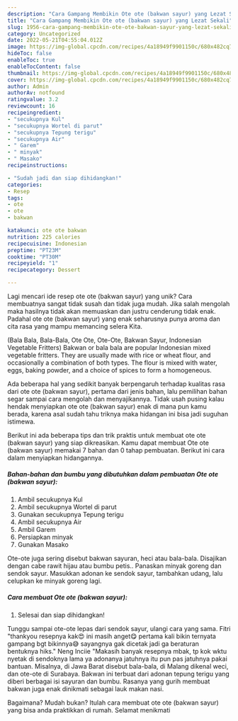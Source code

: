 ```yaml
---
description: "Cara Gampang Membikin Ote ote (bakwan sayur) yang Lezat Sekali"
title: "Cara Gampang Membikin Ote ote (bakwan sayur) yang Lezat Sekali"
slug: 1956-cara-gampang-membikin-ote-ote-bakwan-sayur-yang-lezat-sekali
category: Uncategorized
date: 2022-05-21T04:55:04.012Z
image: https://img-global.cpcdn.com/recipes/4a18949f9901150c/680x482cq70/ote-ote-bakwan-sayur-foto-resep-utama.jpg
hideToc: false
enableToc: true
enableTocContent: false
thumbnail: https://img-global.cpcdn.com/recipes/4a18949f9901150c/680x482cq70/ote-ote-bakwan-sayur-foto-resep-utama.jpg
cover: https://img-global.cpcdn.com/recipes/4a18949f9901150c/680x482cq70/ote-ote-bakwan-sayur-foto-resep-utama.jpg
author: Admin
authorAv: notfound
ratingvalue: 3.2
reviewcount: 16
recipeingredient:
- "secukupnya Kul"
- "secukupnya Wortel di parut"
- "secukupnya Tepung terigu"
- "secukupnya Air"
- " Garem"
- " minyak"
- " Masako"
recipeinstructions:

- "Sudah jadi dan siap dihidangkan!"
categories:
- Resep
tags:
- ote
- ote
- bakwan

katakunci: ote ote bakwan 
nutrition: 225 calories
recipecuisine: Indonesian
preptime: "PT23M"
cooktime: "PT30M"
recipeyield: "1"
recipecategory: Dessert

---
```





Lagi mencari ide resep ote ote (bakwan sayur) yang unik? Cara membuatnya sangat tidak susah dan tidak juga mudah. Jika salah mengolah maka hasilnya tidak akan memuaskan dan justru cenderung tidak enak. Padahal ote ote (bakwan sayur) yang enak seharusnya punya aroma dan cita rasa yang mampu memancing selera Kita.





(Bala Bala, Bala-Bala, Ote Ote, Ote-Ote, Bakwan Sayur, Indonesian Vegetable Fritters) Bakwan or bala bala are popular Indonesian mixed vegetable fritters. They are usually made with rice or wheat flour, and occasionally a combination of both types. The flour is mixed with water, eggs, baking powder, and a choice of spices to form a homogeneous.

Ada beberapa hal yang sedikit banyak berpengaruh terhadap kualitas rasa dari ote ote (bakwan sayur), pertama dari jenis bahan, lalu pemilihan bahan segar sampai cara mengolah dan menyajikannya. Tidak usah pusing kalau hendak menyiapkan ote ote (bakwan sayur) enak di mana pun kamu berada, karena asal sudah tahu triknya maka hidangan ini bisa jadi suguhan istimewa.






Berikut ini ada beberapa tips dan trik praktis untuk membuat ote ote (bakwan sayur) yang siap dikreasikan. Kamu dapat membuat Ote ote (bakwan sayur) memakai 7 bahan dan 0 tahap pembuatan. Berikut ini cara dalam menyiapkan hidangannya.

<!--inarticleads1-->

##### Bahan-bahan dan bumbu yang dibutuhkan dalam pembuatan Ote ote (bakwan sayur):

1. Ambil secukupnya Kul
1. Ambil secukupnya Wortel di parut
1. Gunakan secukupnya Tepung terigu
1. Ambil secukupnya Air
1. Ambil  Garem
1. Persiapkan  minyak
1. Gunakan  Masako


Ote-ote juga sering disebut bakwan sayuran, heci atau bala-bala. Disajikan dengan cabe rawit hijau atau bumbu petis.. Panaskan minyak goreng dan sendok sayur. Masukkan adonan ke sendok sayur, tambahkan udang, lalu celupkan ke minyak goreng lagi. 

<!--inarticleads2-->

##### Cara membuat Ote ote (bakwan sayur):


1. Selesai dan siap dihidangkan!

Tunggu sampai ote-ote lepas dari sendok sayur, ulangi cara yang sama. Fitri &#34;thankyou resepnya kak😍 ini masih anget😋 pertama kali bikin ternyata gampang bgt bikinnya😅 sayangnya gak dicetak jadi ga beraturan bentuknya hiks.&#34; Neng Inciie &#34;Makasih banyak resepnya mbak, tp kok wktu nyetak di sendoknya lama ya adonanya jatuhnya itu pun pas jatuhnya pakai bantuan. Misalnya, di Jawa Barat disebut bala-bala, di Malang dikenal weci, dan ote-ote di Surabaya. Bakwan ini terbuat dari adonan tepung terigu yang diberi berbagai isi sayuran dan bumbu. Rasanya yang gurih membuat bakwan juga enak dinikmati sebagai lauk makan nasi. 

Bagaimana? Mudah bukan? Itulah cara membuat ote ote (bakwan sayur) yang bisa anda praktikkan di rumah. Selamat menikmati
